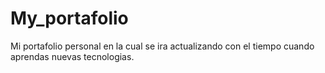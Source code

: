 # My_portafolio
Mi portafolio personal en la cual se ira actualizando con el tiempo cuando aprendas nuevas tecnologias.
